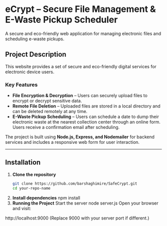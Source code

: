 # eCrypt – Secure File Management & E-Waste Pickup Scheduler

A secure and eco-friendly web application for managing electronic files and scheduling e-waste pickups.

## Project Description

This website provides a set of secure and eco-friendly digital services for electronic device users.

### Key Features
- **File Encryption & Decryption** – Users can securely upload files to encrypt or decrypt sensitive data.
- **Remote File Deletion** – Uploaded files are stored in a local directory and can be deleted remotely at any time.
- **E-Waste Pickup Scheduling** – Users can schedule a date to dump their electronic waste at the nearest collection center through an online form. Users receive a confirmation email after scheduling.

The project is built using **Node.js, Express, and Nodemailer** for backend services and includes a responsive web form for user interaction.

---

## Installation

1. **Clone the repository**
   ```bash
   git clone https://github.com/barshaghimire/SafeCrypt.git
   cd your-repo-name
2. **Install dependencies**
npm install
3. **Running the Project**
Start the server
node server.js
Open your browser and visit:

http://localhost:9000
(Replace 9000 with your server port if different.)
